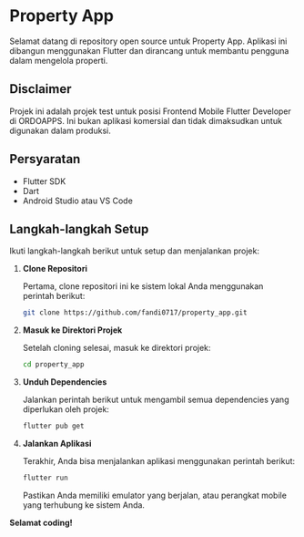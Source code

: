 # Property App

Selamat datang di repository open source untuk Property App. Aplikasi ini dibangun menggunakan Flutter dan dirancang untuk membantu pengguna dalam mengelola properti.

## Disclaimer

Projek ini adalah projek test untuk posisi Frontend Mobile Flutter Developer di ORDOAPPS. Ini bukan aplikasi komersial dan tidak dimaksudkan untuk digunakan dalam produksi.

## Persyaratan

- Flutter SDK
- Dart
- Android Studio atau VS Code

## Langkah-langkah Setup

Ikuti langkah-langkah berikut untuk setup dan menjalankan projek:

1. **Clone Repositori**

   Pertama, clone repositori ini ke sistem lokal Anda menggunakan perintah berikut:

   ```bash
   git clone https://github.com/fandi0717/property_app.git

2. **Masuk ke Direktori Projek**

   Setelah cloning selesai, masuk ke direktori projek:

   ```bash
   cd property_app

3. **Unduh Dependencies**

    Jalankan perintah berikut untuk mengambil semua dependencies yang diperlukan oleh projek:

    ```bash
   flutter pub get

4. **Jalankan Aplikasi**

    Terakhir, Anda bisa menjalankan aplikasi menggunakan perintah berikut:

    ```bash
    flutter run
    ```
    Pastikan Anda memiliki emulator yang berjalan, atau perangkat mobile yang terhubung ke sistem Anda.


**Selamat coding!**





